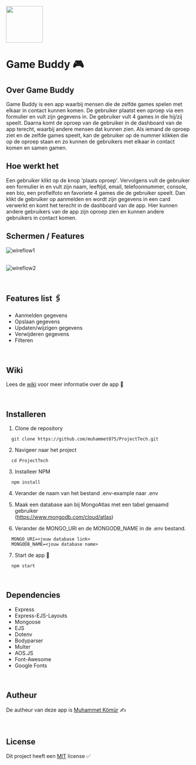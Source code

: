 <img src="https://user-images.githubusercontent.com/34505894/117519819-99384b00-afa5-11eb-975a-19932dbe1c1b.png" height="100" />


# Game Buddy 🎮

## Over Game Buddy
Game Buddy is een app waarbij mensen die de zelfde games spelen met elkaar in contact kunnen komen. De gebruiker plaatst een oproep via een formulier en vult zijn gegevens in. De gebruiker vult 4 games in die hij/zij speelt. Daarna komt de oproep van de gebruiker in de dashboard van de app terecht, waarbij andere mensen dat kunnen zien. Als iemand de oproep ziet en de zelfde games speelt, kan de gebruiker op de nummer klikken die op de oproep staan en zo kunnen de gebruikers met elkaar in contact komen en samen gamen.<br/>

## Hoe werkt het
Een gebruiker klikt op de knop 'plaats oproep'. Vervolgens vult de gebruiker een formulier in en vult zijn naam, leeftijd, email, telefoonnummer, console, een bio, een profielfoto en favoriete 4 games die de gebruiker speelt. Dan klikt de gebruiker op aanmelden en wordt zijn gegevens in een card verwerkt en komt het terecht in de dashboard van de app. Hier kunnen andere gebruikers van de app zijn oproep zien en kunnen andere gebruikers in contact komen.<br/>


## Schermen / Features
![wireflow1](https://user-images.githubusercontent.com/34505894/118870886-4f296080-b8e7-11eb-99d8-e62fed8670c7.png) <br/><br/>

![wireflow2](https://user-images.githubusercontent.com/34505894/118870903-518bba80-b8e7-11eb-8d71-b73fe1b03000.png)<br/>

<br/>

## Features list 🖇
* Aanmelden gegevens 
* Opslaan gegevens
* Updaten/wijzigen gegevens
* Verwijderen gegevens
* Filteren
 
<br/>

## Wiki
Lees de <a href="https://github.com/muhammet075/ProjectTech/wiki">wiki</a> voor meer informatie over de app 📖

<br/>

## Installeren
1. Clone de repository<br/>
```
  git clone https://github.com/muhammet075/ProjectTech.git
```

2. Navigeer naar het project<br/>
```
  cd ProjectTech
```

3. Installeer NPM<br/>
```
  npm install
```

4. Verander de naam van het bestand .env-example naar .env<br/>

5. Maak een database aan bij MongoAtlas met een tabel genaamd gebruiker<br/>
(https://www.mongodb.com/cloud/atlas)

6. Verander de MONGO_URI en de MONGODB_NAME in de .env bestand.<br/>
```
  MONGO_URI=<jouw database link>
  MONGODB_NAME=<jouw database name>
```

7. Start de app 🚀<br/>
```
  npm start
```
<br/>

## Dependencies
* Express
* Express-EJS-Layouts
* Mongoose
* EJS
* Dotenv
* Bodyparser
* Multer
* AOS.JS
* Font-Awesome
* Google Fonts
<br/>

## Autheur
De autheur van deze app is <a href="https://github.com/muhammet075">Muhammet Kömür</a> ✍️

<br/>

## License
Dit project heeft een <a href="https://github.com/muhammet075/ProjectTech/blob/master/LICENSE">MIT</a> license ✅

